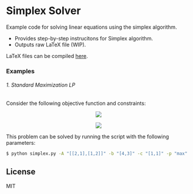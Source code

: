 # Simplex Solver

Example code for solving linear equations using the simplex algorithm.

- Provides step-by-step instrucitons for Simplex algorithm.
- Outputs raw LaTeX file (WIP).

LaTeX files can be compiled [here].

### Examples

###### 1. Standard Maximization LP

Consider the following objective function and constraints:

<p align="center">
<img src="https://raw.githubusercontent.com/MichaelStott/SimplexSolver/master/img/example1a.png">
</p>
<p align="center">
<img src="https://raw.githubusercontent.com/MichaelStott/SimplexSolver/master/img/example1b.png">
</p>
This problem can be solved by running the script with the following parameters:

```sh
$ python simplex.py -A "[[2,1],[1,2]]" -b "[4,3]" -c "[1,1]" -p "max"
```

License
----

MIT

[here]: <https://latexbase.com/>

